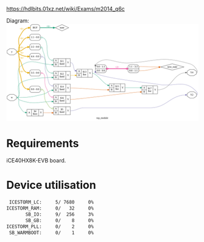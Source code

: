 https://hdlbits.01xz.net/wiki/Exams/m2014_q6c

Diagram:\
![](diagram.svg)

# Requirements

iCE40HX8K-EVB board.

# Device utilisation

```
 ICESTORM_LC:     5/ 7680     0%
ICESTORM_RAM:     0/   32     0%
       SB_IO:     9/  256     3%
       SB_GB:     0/    8     0%
ICESTORM_PLL:     0/    2     0%
 SB_WARMBOOT:     0/    1     0%
```